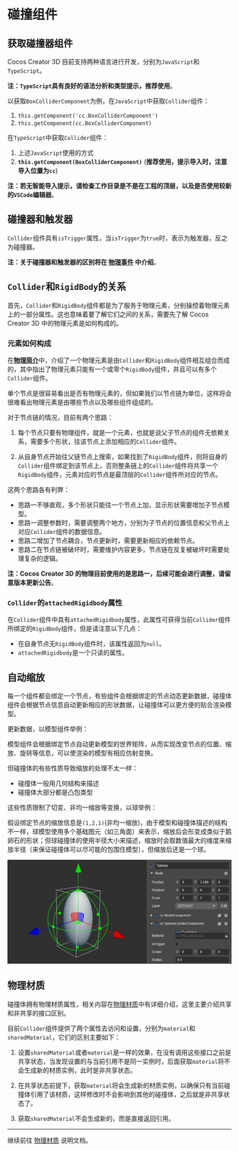 # 碰撞组件

## 获取碰撞器组件

Cocos Creator 3D 目前支持两种语言进行开发，分别为`JavaScript`和`TypeScript`。

**注：`TypeScript`具有良好的语法分析和类型提示，推荐使用**。

以获取`BoxColliderComponent`为例，在`JavaScript`中获取`Collider`组件：

1. `this.getComponent('cc.BoxColliderComponent')`
2. `this.getComponent(cc.BoxColliderComponent)`

在`TypeScript`中获取`Collider`组件：

1. 上述`JavaScript`使用的方式
2. **`this.getComponent(BoxColliderComponent)`** (**推荐使用，提示导入时，注意导入位置为`cc`**)

**注：若无智能导入提示，请检查工作目录是不是在工程的顶层，以及是否使用较新的`VSCode`编辑器**。

## 碰撞器和触发器

`Collider`组件具有`isTrigger`属性，当`isTrigger`为`true`时，表示为触发器，反之为碰撞器。

**注：关于碰撞器和触发器的区别将在 [物理事件](physics-event.md) 中介绍**。

## `Collider`和`RigidBody`的关系

首先，`Collider`和`RigidBody`组件都是为了服务于物理元素，分别操控着物理元素上的一部分属性。这也意味着要了解它们之间的关系，需要先了解 Cocos Creator 3D 中的物理元素是如何构成的。

### 元素如何构成

在[**物理简介**](physics.md)中，介绍了一个物理元素是由`Collider`和`RigidBody`组件相互组合而成的，其中指出了物理元素只能有一个或零个`RigidBody`组件，并且可以有多个`Collider`组件。

单个节点是很容易看出是否有物理元素的，但如果我们以节点链为单位，这样将会很难看出物理元素是由哪些节点以及哪些组件组成的。

对于节点链的情况，目前有两个思路：

1. 每个节点只要有物理组件，就是一个元素，也就是说父子节点的组件无依赖关系，需要多个形状，往该节点上添加相应的`Collider`组件。

2. 从自身节点开始往父链节点上搜索，如果找到了`RigidBody`组件，则将自身的`Collider`组件绑定到该节点上，否则整条链上的`Collider`组件将共享一个`RigidBody`组件，元素对应的节点是最顶层的`Collider`组件所对应的节点。

这两个思路各有利弊：

- 思路一不够直观，多个形状只能往一个节点上加，显示形状需要增加子节点模型。
- 思路一调整参数时，需要调整两个地方，分别为子节点的位置信息和父节点上对应`Collider`组件的数据信息。
- 思路二增加了节点耦合，节点更新时，需要更新相应的依赖节点。
- 思路二在节点链被破坏时，需要维护内容更多，节点链在反复被破坏时需要处理复杂的逻辑。

**注：Cocos Creator 3D 的物理目前使用的是思路一，后续可能会进行调整，请留意版本更新公告**。

### `Collider`的`attachedRigidbody`属性

在`Collider`组件中具有`attachedRigidbody`属性，此属性可获得当前`Collider`组件所绑定的`RigidBody`组件，但是请注意以下几点：

- 在自身节点无`RigidBody`组件时，该属性返回为`null`。
- `attachedRigidbody`是一个只读的属性。

## 自动缩放

每一个组件都会绑定一个节点，有些组件会根据绑定的节点动态更新数据，碰撞体组件会根据节点信息自动更新相应的形状数据，让碰撞体可以更方便的贴合渲染模型。

更新数据，以模型组件举例：

模型组件会根据绑定节点自动更新模型的世界矩阵，从而实现改变节点的位置、缩放、旋转等信息，可以使渲染的模型有相应仿射变换。

但碰撞体的有些性质导致缩放的处理不太一样：

- 碰撞体一般用几何结构来描述
- 碰撞体大部分都是凸包类型

这些性质限制了切变、非均一缩放等变换，以球举例：

假设绑定节点的缩放信息是`(1,2,1)`(非均一缩放)，由于模型和碰撞体描述的结构不一样，球模型使用多个基础图元（如三角面）来表示，缩放后会形变成类似于鹅卵石的形状；但球碰撞体的使用半径大小来描述，缩放时会取数值最大的维度来缩放半径（来保证碰撞体可以尽可能的包围住模型），但缩放后还是一个球。

![非均一缩放球](img/collider-non-uniform-scale.jpg)

## 物理材质

碰撞体拥有物理材质属性，相关内容在[物理材质](physics-material.md)中有详细介绍，这里主要介绍共享和非共享的接口区别。

目前`Collider`组件提供了两个属性去访问和设置，分别为`material`和`sharedMaterial`，它们的区别主要如下：

1. 设置`sharedMaterial`或者`material`是一样的效果，在没有调用这些接口之前是共享状态，当发现设置的与当前引用不是同一实例时，后面获取`material`将不会生成新的材质实例，此时是非共享状态。

2. 在共享状态前提下，获取`material`将会生成新的材质实例，以确保只有当前碰撞体引用了该材质，这样修改时不会影响到其他的碰撞体，之后就是非共享状态了。

3. 获取`sharedMaterial`不会生成新的，而是直接返回引用。

---

继续前往 [物理材质](physics-material.md) 说明文档。
